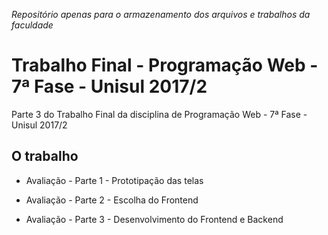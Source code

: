 _Repositório apenas para o armazenamento dos arquivos e trabalhos da faculdade_

# Trabalho Final - Programação Web - 7ª Fase - Unisul 2017/2

Parte 3 do Trabalho Final da disciplina de Programação Web - 7ª Fase - Unisul 2017/2

## O trabalho

- Avaliação - Parte 1 - Prototipação das telas

- Avaliação - Parte 2 - Escolha do Frontend

- Avaliação - Parte 3 - Desenvolvimento do Frontend e Backend
